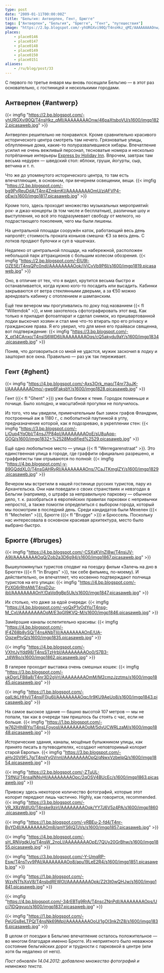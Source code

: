 ```yaml
---
type: post
date: "2009-01-11T00:00:00Z"
title: "Бельгия: Антверпен, Гент, Брюгге"
tags: ["Антверпен", "Бельгия", "Брюгге", "Гент", "путешествия"]
image: "https://2.bp.blogspot.com/-yhURGXvi90Q/T4nsHkz_qMI/AAAAAAAAOnw/46paXtsboVU/s1600/imgp1822.picasaweb.jpg"
places:
    - place0146
    - place0147
    - place0148
    - place0149
    - place0150
    - place0151
aliases:
    - /ru/blog/post/33
---
```


С первого по третье января мы вновь посещали Бельгию — в этот раз основательно, с гостиницей и несколькими городами.

## Антверпен {#antwerp}

{{< imgfig "https://2.bp.blogspot.com/-yhURGXvi90Q/T4nsHkz_qMI/AAAAAAAAOnw/46paXtsboVU/s1600/imgp1822.picasaweb.jpg" >}}

<!--more-->

Антверпен решительно не понравился. Кроме сравнительно красивого исторического центра смотреть там нечего. Грязноватые улицы, облупленные дома, какие-то полуразвалившиеся хибары. Впечатление усилил не очень вежливый персонал, тесноватые номера и несколько потрёпанные интерьеры [Express by Holiday Inn](http://www.ichotelsgroup.com/h/d/ex/1/en/hotel/anrhe). Впрочем, завтрак там весьма недурен — шведский стол: яблоки, груши, йогурты, сыр, ветчина и т.&nbsp;п.

Что же до упомянутого исторического центра, то там есть впечатляющие, в основном, при вечернем освещении, вещи.
{{< imgfig "https://2.bp.blogspot.com/-bg9PvReuDdA/T4nr4ZmkmKI/AAAAAAAAOmU/zjAFVP4-oEw/s1600/imgp1817.picasaweb.jpg" >}}

Кроме того, здесь проходит множество музыкальных мероприятий: рок- и джаз-концерты (в том числе и бесплатные), различные шоу и выступления, но всё это подразумевает свободу от мелкого, но подрастающего поколения, чего мы были лишены.

На центральной площади сооружён каток, работающий весь день напролёт; стоимость проката коньков смешна: €3 за весь день. С лотков продают булочки и суп в чашечках.

Недалеко от центральной площади, на набережной, расположен небольшой парк аттракционов с большим колесом обозрения.
{{< imgfig "https://2.bp.blogspot.com/-ElU9l-OZE5E/T4nsQPc0ndI/AAAAAAAAOok/iVjCvVb9P6I/s1600/imgp1819.picasaweb.jpg" >}}

Оно, в отличие от тех, что я видел, крутится весьма быстро и останавливается, когда нужно кого-то посадить или высадить. Кабинки закрываются от ветра стеклянными дверьми, а за €50 можно арендовать кабинку с отоплением и шампанским.

Ещё тем вечером мы прогуливались по доку под названием {{< fl "Willemdok" >}}, и мне захотелось сфотографировать этот вид. Как только я приладил фотоаппарат и сделал снимок, из пришвартованной лодки выскочил хозяин и стал мне что-то втирать про его privacy и гражданские права. Я его уверил, что для меня его прайваси священна, вот подтверждение:
{{< imgfig "https://3.bp.blogspot.com/-X_pt14CAnxo/T4nslS6WD6I/AAAAAAAAOqs/cQ5akydu9aY/s1600/imgp1834.picasaweb.jpg" >}}

Поняв, что договориться со мной не удастся, мужик заскочил в лодку и зашторил все окна. Правильно — раз уж так переживает.

## Гент {#ghent}

{{< imgfig "https://4.bp.blogspot.com/-Axs3Ork_mao/T4nr73uJK-I/AAAAAAAAOmo/-gwp6FaksbY/s1600/imgp1828.picasaweb.jpg" >}}

Гент ({{< fl "Ghent" >}}) уже был ближе к теме. Городок поменьше и почище. Было холодно, и масштабной прогулки не получилось.

Из того, что мы увидели, примечательным был замок графов Фландрии, построенный аж в 1180 г., с любопытной паутинкой в углу, предназначение которой, как я подозреваю, в укреплении стен:
{{< imgfig "https://3.bp.blogspot.com/-LjOup4YqObI/T4nsJ7P84pI/AAAAAAAAOoE/sU8uAqp-GOQ/s1600/imgp1832+%2528Modified%2529.picasaweb.jpg" >}}

Ещё одно любопытное место — улица {{< fl "Werregarenstraat" >}}. Это единственная улица в городе, где граффити официально разрешено, и граффитисты там отрываются по полной:
{{< imgfig "https://4.bp.blogspot.com/-v-89GQddXL0/T4nsGAHRyRI/AAAAAAAAOns/7CaJTKmgIZY/s1600/imgp1829.picasaweb.jpg" >}}

Вечером мы встретили в нашей гостинице русских туристов, пару из Архангельска. Они нам поведали о своих странствиях и невзгодах в Бельгии (например, о штрафе за неправильную парковку — обычное дело, т.&nbsp;к. разобраться в европейских правилах парковки с непривычки непросто), а также помогли определиться с выбором города, который мы посмотрим в последний день. Среди кандидатов были Мехелен ({{< fl "Mechelen" >}}), Брюгге ({{< fl "Brugge" >}}) и Брюссель. Поскольку нас интересовала в основном красивая архитектура, место было выбрано быстро.

## Брюгге {#bruges}

{{< imgfig "https://4.bp.blogspot.com/-CSXsKVnZI8w/T4nsiJV-A9I/AAAAAAAAOqQ/Zob2a3D6g94/s1600/imgp1867.picasaweb.jpg" >}}

Вышеупомянутых туристов сподвиг на поездку фильм «Залечь на дно в Брюгге» ({{< fl "In Bruges" >}}, так себе фильмец, по-моему). И действительно, он впечатляет, что косвенно подтверждают полчища туристов на его улицах:
{{< imgfig "https://4.bp.blogspot.com/-PzXG6rRhtAM/T4nsD2u-ibI/AAAAAAAAOnY/DaVq9gBp5Uk/s1600/imgp1847.picasaweb.jpg" >}}

Их столько, что даже за едой очереди:
{{< imgfig "https://4.bp.blogspot.com/-yoQxP1vOdYo/T4nsg-M_CxI/AAAAAAAAOqM/E3qGI9KVQ-M/s1600/imgp1846.picasaweb.jpg" >}}

Замёрзшие каналы ослепительно красивы:
{{< imgfig "https://4.bp.blogspot.com/-lF4Z68b8ySQ/T4nsANbTliI/AAAAAAAAOnE/UA-OqzwPtvQ/s1600/imgp1835.picasaweb.jpg" >}}

{{< imgfig "https://4.bp.blogspot.com/-VXhtJyYdd98/T4nsSTzHrbI/AAAAAAAAOo0/S7B3-_t4W8o/s1600/imgp1862.picasaweb.jpg" >}}

В галерее проходит выставка очень смешных кошек:
{{< imgfig "https://3.bp.blogspot.com/-ukDgrLFB8a8/T4nr3D2gVrI/AAAAAAAAOmM/M2cmzJzztms/s1600/imgp1845.picasaweb.jpg" >}}

{{< imgfig "https://1.bp.blogspot.com/-oaILtkLHHvI/T4nsjF0ju6I/AAAAAAAAOqc/Ir9KU9AeUo8/s1600/imgp1843.picasaweb.jpg" >}}

На самое высокое здание — башню высотой 107 метров — мы не попали, так как в очереди там пришлось бы стоять с час, если не больше.
{{< imgfig "https://1.bp.blogspot.com/-w762HIhIBYo/T4nsLFoyosI/AAAAAAAAOoM/5dyUCWRLzaM/s1600/imgp1848.picasaweb.jpg" >}}

Исторические здания, каналы, мощёные булыжником улицы, как принято писать в путеводителях, «создают неповторимый колорит старой Европы».
{{< imgfig "https://3.bp.blogspot.com/-aHv20V9FL7g/T4nsYyGVnnI/AAAAAAAAOpQ/qNwxVzbelpQ/s1600/imgp1854.picasaweb.jpg" >}}

{{< imgfig "https://2.bp.blogspot.com/-ZTuUL-TSfNU/T4nsaINNyHI/AAAAAAAAOpc/2qOSV4BUcEc/s1600/imgp1863.picasaweb.jpg" >}}

Привожу здесь некоторое количество фотографий, которые этот колорит передают лишь частично. Highly, как говорится, recommended.
{{< imgfig "https://3.bp.blogspot.com/-VR_X8zWdIU0/T4nske9zirI/AAAAAAAAOqk/YY7J6V5z4PA/s1600/imgp1860.picasaweb.jpg" >}}

{{< imgfig "https://1.bp.blogspot.com/-yRBEu-2-fd4/T4nr-ByYD4I/AAAAAAAAOm8/qmYS6jQ7JVs/s1600/imgp1857.picasaweb.jpg" >}}

{{< imgfig "https://4.bp.blogspot.com/-sH_RNVgdkUg/T4nsW_2noLI/AAAAAAAAOpE/7QUy20GrBhw/s1600/imgp1855.picasaweb.jpg" >}}

{{< imgfig "https://3.bp.blogspot.com/-Y-UmqRP-Esw/T4nsTvv9PAI/AAAAAAAAOo8/apu19LeE2R4/s1600/imgp1851.picasaweb.jpg" >}}

{{< imgfig "https://1.bp.blogspot.com/-WzxNTfsXqV8/T4nsbdREWOI/AAAAAAAAOpk/Z2t3t0wQHJw/s1600/imgp1841.picasaweb.jpg" >}}

{{< imgfig "https://4.bp.blogspot.com/-34rEBTg9RrA/T4nscZNnPdI/AAAAAAAAOps/Uci7IDQgvuo/s1600/imgp1837.picasaweb.jpg" >}}

{{< imgfig "https://1.bp.blogspot.com/-PeUGs8eLTPQ/T4nsNk69MpI/AAAAAAAAOoU/1gOI3nkZtZ8/s1600/imgp1836.picasaweb.jpg" >}}

В целом от поездки в Бельгию впечатление осталось положительное — во многом благодаря именно Брюгге. Из неприятного было неважное состояние бельгийских дорог и трудности с парковкой в центре (или хотя бы недалеко от него).

*Пост обновлён 14.04.2012: добавлено множество фотографий и немножко текста.*
